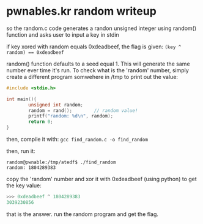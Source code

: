 # pwnables.kr random writeup

so the random.c code generates a randon unsigned integer using random() function and asks user to input a key in stdin

if key xored with random equals 0xdeadbeef, the flag is given:
`(key ^ random) == 0xdeadbeef`

random() function defaults to a seed equal 1. This will generate the same number ever time it's run. To check what is the 'random' number, simply create a different program somwehere in /tmp to print out the value:

```c
#include <stdio.h>

int main(){
        unsigned int random;
        random = rand();        // random value!
        printf("random: %d\n", random);
        return 0;
}
```

then, compile it with:
`gcc find_random.c -o find_random`

then, run it:

```
random@pwnable:/tmp/atedf$ ./find_random
random: 1804289383
```

copy the 'random' number and xor it with 0xdeadbeef (using python) to get the key value:

```python
>>> 0xdeadbeef ^ 1804289383
3039230856
```

that is the answer. run the random program and get the flag.